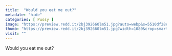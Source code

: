 ```yaml
---
title:  "Would you eat me out?"
metadate: "hide"
categories: [ Pussy ]
image: "https://preview.redd.it/2bj392660lm51.jpg?auto=webp&s=5510df28e8c1e2be9919363c5bdd49c2fe7ce162"
thumb: "https://preview.redd.it/2bj392660lm51.jpg?width=1080&crop=smart&auto=webp&s=b90fecf356735670044acabb098e0a1515361c48"
visit: ""
---
```

Would you eat me out?
